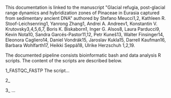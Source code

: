 This documentation is linked to the manuscript "Glacial refugia, post-glacial range dynamics and hybridization zones of Pinaceae in Eurasia captured from sedimentary ancient DNA" authored by 
Stefano Meucci1,2, Kathleen R. Stoof-Leichsenring1, Yanrong Zhang1, Andrei A. Andreev1, Konstantin V. Krutovsky3,4,5,6,7, Boris K. Biskaborn1, Inger G. Alsos8, Laura Parducci9, Kevin Nota10, Sandra Garcés-Pastor11,12, Petr Kuneš13, Walter Finsinger14, Eleonora Cagliero14, Daniel Vondrák15, Jaroslav Kukla15, Darrell Kaufman16, Barbara Wohlfarth17, Heikki Seppä18, Ulrike Herzschuh 1,2,19.

The documented pipeline consists bioinformatic bash and data analysis R scripts. The content of the scripts are described below.


1_FASTQC_FASTP
The script...

2_


3_
...


